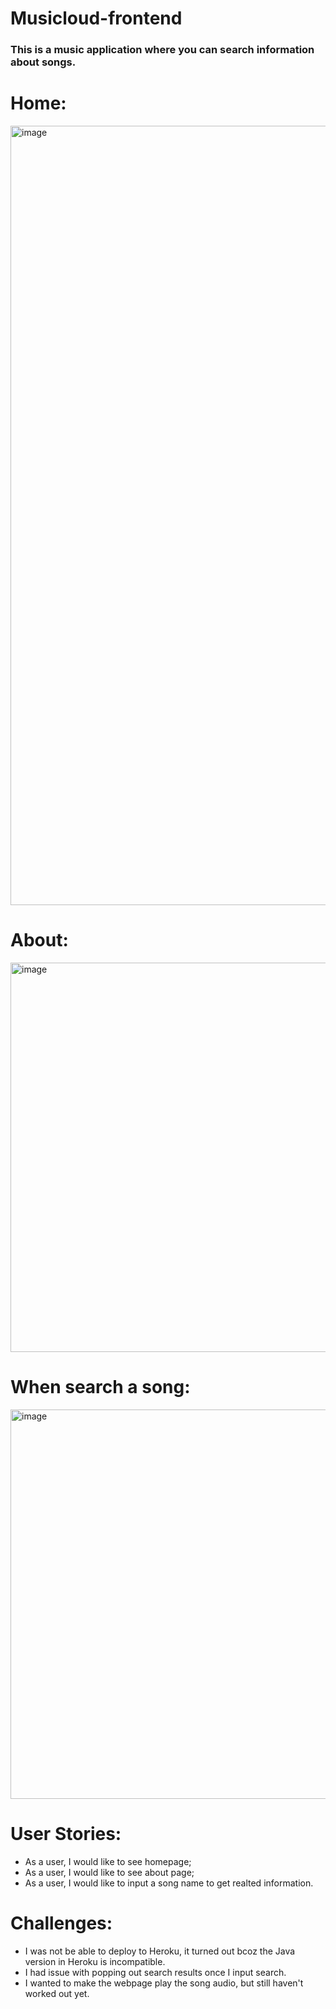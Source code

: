 # Musicloud-frontend
### This is a music application where you can search information about songs.

# Home:

<img width="1247" alt="image" src="https://user-images.githubusercontent.com/89958717/156331016-951b0d4a-0578-4280-baa0-61cbf58444da.png">

# About:
<img width="623" alt="image" src="https://user-images.githubusercontent.com/89958717/156331688-af330aef-35f4-481c-86cb-bf8b5d71ac5b.png">


# When search a song:
<img width="623" alt="image" src="https://user-images.githubusercontent.com/89958717/156331240-5e90df6e-af89-417f-9125-3ea9b5ec0b49.png">


# User Stories:
- As a user, I would like to see homepage;
- As a user, I would like to see about page; 
- As a user, I would like to input a song name to get realted information.


# Challenges:
- I was not be able to deploy to Heroku, it turned out bcoz the Java version in Heroku is incompatible.
- I had issue with popping out search results once I input search.
- I wanted to make the webpage play the song audio, but still haven't worked out yet.
